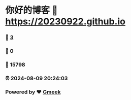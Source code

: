 # 你好的博客 :link: https://20230922.github.io 
### :page_facing_up: [3](https://20230922.github.io/tag.html) 
### :speech_balloon: 0 
### :hibiscus: 15798 
### :alarm_clock: 2024-08-09 20:24:03 
### Powered by :heart: [Gmeek](https://github.com/Meekdai/Gmeek)
